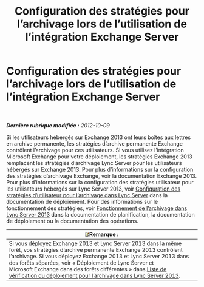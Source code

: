 ﻿---
title: Configuration des stratégies pour l’archivage lors de l’utilisation de l’intégration Exchange Server
TOCTitle: Configuration des stratégies pour l’archivage lors de l’utilisation de l’intégration Exchange Server
ms:assetid: 8b9b2bad-a4b3-42e1-85a7-04022e9442ad
ms:mtpsurl: https://technet.microsoft.com/fr-fr/library/JJ205063(v=OCS.15)
ms:contentKeyID: 49298013
ms.date: 05/20/2016
mtps_version: v=OCS.15
ms.translationtype: HT
---

# Configuration des stratégies pour l’archivage lors de l’utilisation de l’intégration Exchange Server

 

_**Dernière rubrique modifiée :** 2012-10-09_

Si les utilisateurs hébergés sur Exchange 2013 ont leurs boîtes aux lettres en archive permanente, les stratégies d’archive permanente Exchange contrôlent l’archivage pour ces utilisateurs. Si vous utilisez l’intégration Microsoft Exchange pour votre déploiement, les stratégies Exchange 2013 remplacent les stratégies d’archivage Lync Server pour les utilisateurs hébergés sur Exchange 2013. Pour plus d’informations sur la configuration des stratégies d’archivage Exchange, voir la documentation Exchange 2013. Pour plus d’informations sur la configuration des stratégies utilisateur pour les utilisateurs hébergés sur Lync Server 2013, voir [Configuration des stratégies d’utilisateur pour l’archivage dans Lync Server](lync-server-2013-setting-up-user-policies-for-archiving-in-lync-server.md) dans la documentation de déploiement. Pour des informations sur le fonctionnement des stratégies, voir [Fonctionnement de l’archivage dans Lync Server 2013](lync-server-2013-how-archiving-works.md) dans la documentation de planification, la documentation de déploiement ou la documentation des opérations.

<table>
<thead>
<tr class="header">
<th><img src="images/Gg398920.note(OCS.15).gif" title="note" alt="note" />Remarque :</th>
</tr>
</thead>
<tbody>
<tr class="odd">
<td>Si vous déployez Exchange 2013 et Lync Server 2013 dans la même forêt, vos stratégies d’archive permanente Exchange 2013 contrôlent l’archivage. Si vous déployez Exchange 2013 et Lync Server 2013 dans des forêts séparées, voir « Déploiement de Lync Server et Microsoft Exchange dans des forêts différentes » dans <a href="lync-server-2013-deployment-checklist-for-archiving.md">Liste de vérification du déploiement pour l’archivage dans Lync Server 2013</a>.</td>
</tr>
</tbody>
</table>

